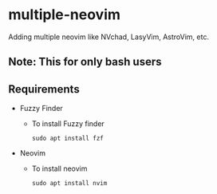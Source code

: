 # multiple-neovim
Adding multiple neovim like NVchad, LasyVim, AstroVim, etc.

## Note: This for only bash users

## Requirements
* Fuzzy Finder
  * To install Fuzzy finder
    ```
    sudo apt install fzf
    ```

* Neovim
  * To install neovim
    ```
    sudo apt install nvim
    ``` 

